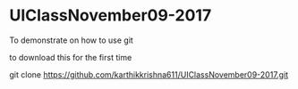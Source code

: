 # UIClassNovember09-2017
To demonstrate on how to use git

to download this for the first time

git clone https://github.com/karthikkrishna611/UIClassNovember09-2017.git